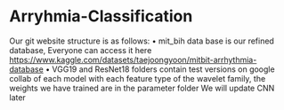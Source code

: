 # Arryhmia-Classification
Our git website structure is as follows:
•	mit_bih data base is our refined database, Everyone can access it here https://www.kaggle.com/datasets/taejoongyoon/mitbit-arrhythmia-database
•	VGG19 and ResNet18 folders contain test versions on google collab of each model with each feature type of the wavelet family, the weights we have trained are in the parameter folder
We will update CNN later
